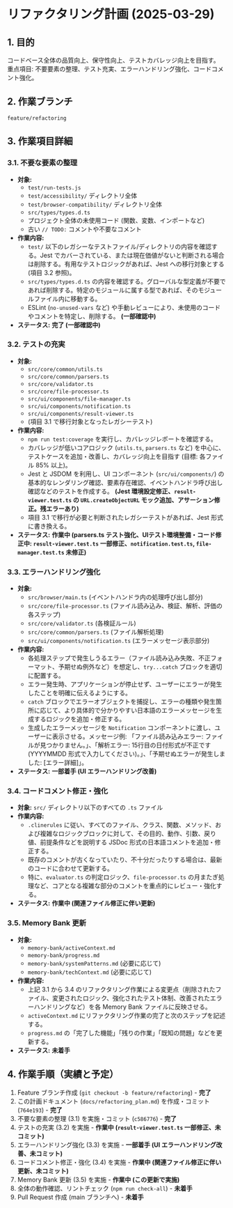 # リファクタリング計画 (2025-03-29)

## 1. 目的

コードベース全体の品質向上、保守性向上、テストカバレッジ向上を目指す。
重点項目: 不要要素の整理、テスト充実、エラーハンドリング強化、コードコメント強化。

## 2. 作業ブランチ

`feature/refactoring`

## 3. 作業項目詳細

### 3.1. 不要な要素の整理

- **対象:**
  - `test/run-tests.js`
  - `test/accessibility/` ディレクトリ全体
  - `test/browser-compatibility/` ディレクトリ全体
  - `src/types/types.d.ts`
  - プロジェクト全体の未使用コード (関数、変数、インポートなど)
  - 古い `// TODO:` コメントや不要なコメント
- **作業内容:**
  - `test/` 以下のレガシーなテストファイル/ディレクトリの内容を確認する。Jest でカバーされている、または現在価値がないと判断される場合は削除する。有用なテストロジックがあれば、Jest への移行対象とする (項目 3.2 参照)。
  - `src/types/types.d.ts` の内容を確認する。グローバルな型定義が不要であれば削除する。特定のモジュールに属する型であれば、そのモジュールファイル内に移動する。
  - ESLint (`no-unused-vars` など) や手動レビューにより、未使用のコードやコメントを特定し、削除する。 **(一部確認中)**
- **ステータス:** **完了 (一部確認中)**

### 3.2. テストの充実

- **対象:**
  - `src/core/common/utils.ts`
  - `src/core/common/parsers.ts`
  - `src/core/validator.ts`
  - `src/core/file-processor.ts`
  - `src/ui/components/file-manager.ts`
  - `src/ui/components/notification.ts`
  - `src/ui/components/result-viewer.ts`
  - (項目 3.1 で移行対象となったレガシーテスト)
- **作業内容:**
  - `npm run test:coverage` を実行し、カバレッジレポートを確認する。
  - カバレッジが低いコアロジック (`utils.ts`, `parsers.ts` など) を中心に、テストケースを追加・改善し、カバレッジ向上を目指す (目標: 各ファイル 85% 以上)。
  - Jest と JSDOM を利用し、UI コンポーネント (`src/ui/components/`) の基本的なレンダリング確認、要素存在確認、イベントハンドラ呼び出し確認などのテストを作成する。 **(Jest 環境設定修正、`result-viewer.test.ts` の `URL.createObjectURL` モック追加、アサーション修正。残エラーあり)**
  - 項目 3.1 で移行が必要と判断されたレガシーテストがあれば、Jest 形式に書き換える。
- **ステータス:** **作業中 (parsers.ts テスト強化、UIテスト環境整備・コード修正中: `result-viewer.test.ts` 一部修正、`notification.test.ts`, `file-manager.test.ts` 未修正)**

### 3.3. エラーハンドリング強化

- **対象:**
  - `src/browser/main.ts` (イベントハンドラ内の処理呼び出し部分)
  - `src/core/file-processor.ts` (ファイル読み込み、検証、解析、評価の各ステップ)
  - `src/core/validator.ts` (各検証ルール)
  - `src/core/common/parsers.ts` (ファイル解析処理)
  - `src/ui/components/notification.ts` (エラーメッセージ表示部分)
- **作業内容:**
  - 各処理ステップで発生しうるエラー（ファイル読み込み失敗、不正フォーマット、予期せぬ例外など）を想定し、`try...catch` ブロックを適切に配置する。
  - エラー発生時、アプリケーションが停止せず、ユーザーにエラーが発生したことを明確に伝えるようにする。
  - `catch` ブロックでエラーオブジェクトを捕捉し、エラーの種類や発生箇所に応じて、より具体的で分かりやすい日本語のエラーメッセージを生成するロジックを追加・修正する。
  - 生成したエラーメッセージを `Notification` コンポーネントに渡し、ユーザーに表示させる。メッセージ例: 「ファイル読み込みエラー: ファイルが見つかりません。」、「解析エラー: 15行目の日付形式が不正です (YYYYMMDD 形式で入力してください)。」、「予期せぬエラーが発生しました: [エラー詳細]」。
- **ステータス:** **一部着手 (UI エラーハンドリング改善)**

### 3.4. コードコメント修正・強化

- **対象:** `src/` ディレクトリ以下のすべての `.ts` ファイル
- **作業内容:**
  - `.clinerules` に従い、すべてのファイル、クラス、関数、メソッド、および複雑なロジックブロックに対して、その目的、動作、引数、戻り値、前提条件などを説明する JSDoc 形式の日本語コメントを追加・修正する。
  - 既存のコメントが古くなっていたり、不十分だったりする場合は、最新のコードに合わせて更新する。
  - 特に、`evaluator.ts` の判定ロジック、`file-processor.ts` の月またぎ処理など、コアとなる複雑な部分のコメントを重点的にレビュー・強化する。
- **ステータス:** **作業中 (関連ファイル修正に伴い更新)**

### 3.5. Memory Bank 更新

- **対象:**
  - `memory-bank/activeContext.md`
  - `memory-bank/progress.md`
  - `memory-bank/systemPatterns.md` (必要に応じて)
  - `memory-bank/techContext.md` (必要に応じて)
- **作業内容:**
  - 上記 3.1 から 3.4 のリファクタリング作業による変更点（削除されたファイル、変更されたロジック、強化されたテスト体制、改善されたエラーハンドリングなど）を各 Memory Bank ファイルに反映させる。
  - `activeContext.md` にリファクタリング作業の完了と次のステップを記述する。
  - `progress.md` の「完了した機能」「残りの作業」「既知の問題」などを更新する。
- **ステータス:** **未着手**

## 4. 作業手順（実績と予定）

1.  Feature ブランチ作成 (`git checkout -b feature/refactoring`) - **完了**
2.  この計画ドキュメント (`docs/refactoring_plan.md`) を作成・コミット (`764e193`) - **完了**
3.  不要な要素の整理 (3.1) を実施・コミット (`c586776`) - **完了**
4.  テストの充実 (3.2) を実施 - **作業中 (`result-viewer.test.ts` 一部修正、未コミット)**
5.  エラーハンドリング強化 (3.3) を実施 - **一部着手 (UI エラーハンドリング改善、未コミット)**
6.  コードコメント修正・強化 (3.4) を実施 - **作業中 (関連ファイル修正に伴い更新、未コミット)**
7.  Memory Bank 更新 (3.5) を実施 - **作業中 (この更新で実施)**
8.  全体の動作確認、リントチェック (`npm run check-all`) - **未着手**
9.  Pull Request 作成 (main ブランチへ) - **未着手**
